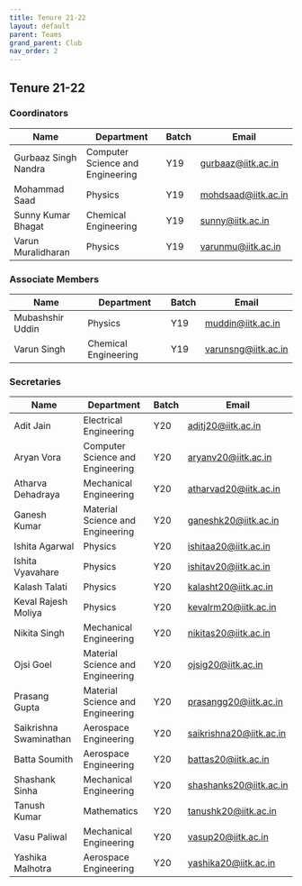 ```yaml
---
title: Tenure 21-22
layout: default
parent: Teams
grand_parent: Club
nav_order: 2
---
```


## Tenure 21-22

### Coordinators

| Name                 | Department                       | Batch | Email                                             |
| -------------------- | -------------------------------- | ----- | ------------------------------------------------- |
| Gurbaaz Singh Nandra | Computer Science and Engineering | Y19   | [gurbaaz@iitk.ac.in](mailto:gurbaaz@iitk.ac.in)   |
| Mohammad Saad        | Physics                          | Y19   | [mohdsaad@iitk.ac.in](mailto:mohdsaad@iitk.ac.in) |
| Sunny Kumar Bhagat   | Chemical Engineering             | Y19   | [sunny@iitk.ac.in](mailto:sunny@iitk.ac.in)       |
| Varun Muralidharan   | Physics                          | Y19   | [varunmu@iitk.ac.in](mailto:varunmu@iitk.ac.in)   |

### Associate Members

| Name             | Department           | Batch | Email                                             |
| ---------------- | -------------------- | ----- | ------------------------------------------------- |
| Mubashshir Uddin | Physics              | Y19   | [muddin@iitk.ac.in](mailto:muddin@iitk.ac.in)     |
| Varun Singh      | Chemical Engineering | Y19   | [varunsng@iitk.ac.in](mailto:varunsng@iitk.ac.in) |

### Secretaries

| Name                   | Department                       | Batch | Email                                                     |
| ---------------------- | -------------------------------- | ----- | --------------------------------------------------------- |
| Adit Jain              | Electrical Engineering           | Y20   | [aditj20@iitk.ac.in](mailto:aditj20@iitk.ac.in)           |
| Aryan Vora             | Computer Science and Engineering | Y20   | [aryanv20@iitk.ac.in](mailto:aryanv20@iitk.ac.in)         |
| Atharva Dehadraya      | Mechanical Engineering           | Y20   | [atharvad20@iitk.ac.in](mailto:atharvad20@iitk.ac.in)     |
| Ganesh Kumar           | Material Science and Engineering | Y20   | [ganeshk20@iitk.ac.in](mailto:ganeshk20@iitk.ac.in)       |
| Ishita Agarwal         | Physics                          | Y20   | [ishitaa20@iitk.ac.in](mailto:ishitaa20@iitk.ac.in)       |
| Ishita Vyavahare       | Physics                          | Y20   | [ishitav20@iitk.ac.in](mailto:ishitav20@iitk.ac.in)       |
| Kalash Talati          | Physics                          | Y20   | [kalasht20@iitk.ac.in](mailto:kalasht20@iitk.ac.in)       |
| Keval Rajesh Moliya    | Physics                          | Y20   | [kevalrm20@iitk.ac.in](mailto:kevalrm20@iitk.ac.in)       |
| Nikita Singh           | Mechanical Engineering           | Y20   | [nikitas20@iitk.ac.in](mailto:nikitas20@iitk.ac.in)       |
| Ojsi Goel              | Material Science and Engineering | Y20   | [ojsig20@iitk.ac.in](mailto:ojsig20@iitk.ac.in)           |
| Prasang Gupta          | Material Science and Engineering | Y20   | [prasangg20@iitk.ac.in](mailto:prasangg20@iitk.ac.in)     |
| Saikrishna Swaminathan | Aerospace Engineering            | Y20   | [saikrishna20@iitk.ac.in](mailto:saikrishna20@iitk.ac.in) |
| Batta Soumith          | Aerospace Engineering            | Y20   | [battas20@iitk.ac.in](mailto:battas20@iitk.ac.in)         |
| Shashank Sinha         | Mechanical Engineering           | Y20   | [shashanks20@iitk.ac.in](mailto:shashanks20@iitk.ac.in)   |
| Tanush Kumar           | Mathematics                      | Y20   | [tanushk20@iitk.ac.in](mailto:tanushk20@iitk.ac.in)       |
| Vasu Paliwal           | Mechanical Engineering           | Y20   | [vasup20@iitk.ac.in](mailto:vasup20@iitk.ac.in)           |
| Yashika Malhotra       | Aerospace Engineering            | Y20   | [yashika20@iitk.ac.in](mailto:yashika20@iitk.ac.in)       |
